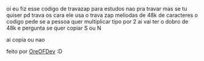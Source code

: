 oi eu fiz esse codigo de travazap para estudos nao pra travar
mas se tu quiser pd trava os cara
ele usa o trava zap meliodas de 48k de caracteres 
o codigo pede se a pessoa quer multiplicar tipo por 2 ai vai ter o dobro de 48k
e pergunta se quer copiar 
S ou N

ai copia ou nao

feito por [OreOFDev](https://github.com/OreOFDev)
:D

